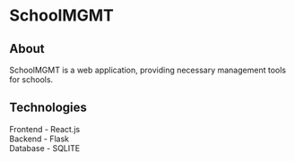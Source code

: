 # SchoolMGMT

## About
SchoolMGMT is a web application, providing necessary management tools for schools.

## Technologies
Frontend - React.js  
Backend  - Flask  
Database - SQLITE  
